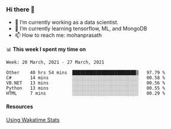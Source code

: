 ### Hi there 👋

- 🔭 I’m currently working as a data scientist.
- 🌱 I’m currently learning tensorflow, ML, and MongoDB
- 📫 How to reach me: mohanprasath

📊 **This week I spent my time on**
<!--START_SECTION:waka-->
```text
Week: 20 March, 2021 - 27 March, 2021

Other    40 hrs 54 mins  ████████████████████████▒   97.79 % 
C#       14 mins         ░░░░░░░░░░░░░░░░░░░░░░░░░   00.58 % 
VB.NET   13 mins         ░░░░░░░░░░░░░░░░░░░░░░░░░   00.56 % 
Python   13 mins         ░░░░░░░░░░░░░░░░░░░░░░░░░   00.55 % 
HTML     7 mins          ░░░░░░░░░░░░░░░░░░░░░░░░░   00.29 % 
```
<!--END_SECTION:waka-->

#### Resources
[Using Wakatime Stats](https://github.com/marketplace/actions/waka-readme)

